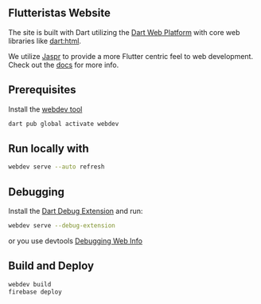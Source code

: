 ## Flutteristas Website

The site is built with Dart utilizing the [Dart Web Platform](https://dart.dev/web) with core web libraries like [dart:html](https://api.dart.dev/stable/3.1.0/dart-html/dart-html-library.html).

We utilize [Jaspr](https://pub.dev/packages/jaspr) to provide a more Flutter centric feel to web development. Check out the [docs](https://docs.page/schultek/jaspr) for more info.


## Prerequisites

Install the [webdev tool](https://dart.dev/tools/webdev)

```sh
dart pub global activate webdev
```

## Run locally with

```sh
webdev serve --auto refresh
```

## Debugging

Install the [Dart Debug Extension](https://chrome.google.com/webstore/detail/dart-debug-extension/eljbmlghnomdjgdjmbdekegdkbabckhm) and run:

```sh
webdev serve --debug-extension
```

or you use devtools [Debugging Web Info](https://dart.dev/web/debugging)

## Build and Deploy

```sh
webdev build
firebase deploy
```
